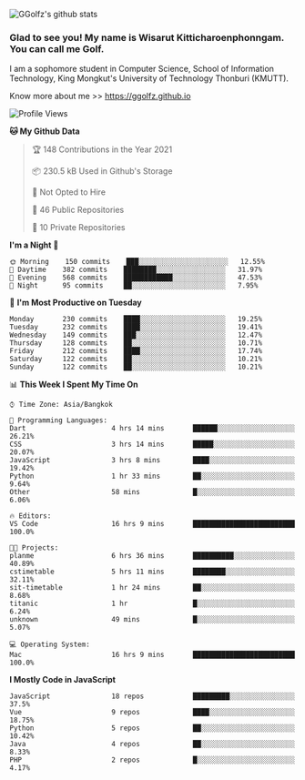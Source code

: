 ![GGolfz's github stats](https://github-readme-stats.vercel.app/api?username=ggolfz&count_private=true&show_icons=true&theme=radical)

### Glad to see you! My name is Wisarut Kitticharoenphonngam. You can call me Golf.

I am a sophomore student in Computer Science, School of Information Technology, King Mongkut's University of Technology Thonburi (KMUTT).

Know more about me >> https://ggolfz.github.io

<!--START_SECTION:waka-->
![Profile Views](http://img.shields.io/badge/Profile%20Views-59-blue)

**🐱 My Github Data** 

> 🏆 148 Contributions in the Year 2021
 > 
> 📦 230.5 kB Used in Github's Storage 
 > 
> 🚫 Not Opted to Hire
 > 
> 📜 46 Public Repositories 
 > 
> 🔑 10 Private Repositories  
 > 
**I'm a Night 🦉** 

```text
🌞 Morning    150 commits    ███░░░░░░░░░░░░░░░░░░░░░░   12.55% 
🌆 Daytime    382 commits    ████████░░░░░░░░░░░░░░░░░   31.97% 
🌃 Evening    568 commits    ████████████░░░░░░░░░░░░░   47.53% 
🌙 Night      95 commits     ██░░░░░░░░░░░░░░░░░░░░░░░   7.95%

```
📅 **I'm Most Productive on Tuesday** 

```text
Monday       230 commits    ████░░░░░░░░░░░░░░░░░░░░░   19.25% 
Tuesday      232 commits    ████░░░░░░░░░░░░░░░░░░░░░   19.41% 
Wednesday    149 commits    ███░░░░░░░░░░░░░░░░░░░░░░   12.47% 
Thursday     128 commits    ██░░░░░░░░░░░░░░░░░░░░░░░   10.71% 
Friday       212 commits    ████░░░░░░░░░░░░░░░░░░░░░   17.74% 
Saturday     122 commits    ██░░░░░░░░░░░░░░░░░░░░░░░   10.21% 
Sunday       122 commits    ██░░░░░░░░░░░░░░░░░░░░░░░   10.21%

```


📊 **This Week I Spent My Time On** 

```text
⌚︎ Time Zone: Asia/Bangkok

💬 Programming Languages: 
Dart                     4 hrs 14 mins       ██████░░░░░░░░░░░░░░░░░░░   26.21% 
CSS                      3 hrs 14 mins       █████░░░░░░░░░░░░░░░░░░░░   20.07% 
JavaScript               3 hrs 8 mins        ████░░░░░░░░░░░░░░░░░░░░░   19.42% 
Python                   1 hr 33 mins        ██░░░░░░░░░░░░░░░░░░░░░░░   9.64% 
Other                    58 mins             █░░░░░░░░░░░░░░░░░░░░░░░░   6.06%

🔥 Editors: 
VS Code                  16 hrs 9 mins       █████████████████████████   100.0%

🐱‍💻 Projects: 
planme                   6 hrs 36 mins       ██████████░░░░░░░░░░░░░░░   40.89% 
cstimetable              5 hrs 11 mins       ████████░░░░░░░░░░░░░░░░░   32.11% 
sit-timetable            1 hr 24 mins        ██░░░░░░░░░░░░░░░░░░░░░░░   8.68% 
titanic                  1 hr                █░░░░░░░░░░░░░░░░░░░░░░░░   6.24% 
unknown                  49 mins             █░░░░░░░░░░░░░░░░░░░░░░░░   5.07%

💻 Operating System: 
Mac                      16 hrs 9 mins       █████████████████████████   100.0%

```

**I Mostly Code in JavaScript** 

```text
JavaScript               18 repos            █████████░░░░░░░░░░░░░░░░   37.5% 
Vue                      9 repos             ████░░░░░░░░░░░░░░░░░░░░░   18.75% 
Python                   5 repos             ██░░░░░░░░░░░░░░░░░░░░░░░   10.42% 
Java                     4 repos             ██░░░░░░░░░░░░░░░░░░░░░░░   8.33% 
PHP                      2 repos             █░░░░░░░░░░░░░░░░░░░░░░░░   4.17%

```



<!--END_SECTION:waka-->

